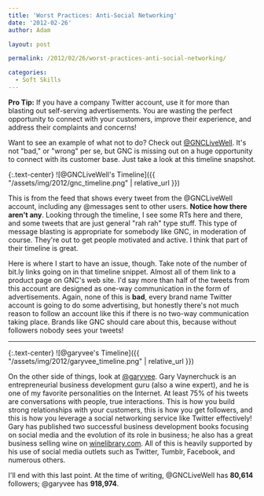 ```yaml
---
title: 'Worst Practices: Anti-Social Networking'
date: '2012-02-26'
author: Adam

layout: post

permalink: /2012/02/26/worst-practices-anti-social-networking/

categories:
  - Soft Skills
---
```

**Pro Tip:** If you have a company Twitter account, use it for more than
blasting out self-serving advertisements. You are wasting the perfect
opportunity to connect with your customers, improve their experience, and
address their complaints and concerns!

Want to see an example of what not to do? Check out
[@GNCLiveWell](http://www.twitter.com/gnclivewell). It's not "bad," or "wrong"
per se, but GNC is missing out on a huge opportunity to connect with its
customer base. Just take a look at this timeline snapshot.

{:.text-center}
![@GNCLiveWell's Timeline]({{ "/assets/img/2012/gnc_timeline.png" | relative_url
}})

This is from the feed that shows every tweet from the @GNCLiveWell account,
including any @messages sent to other users. **Notice how there aren't any**.
Looking through the timeline, I see some RTs here and there, and some tweets
that are just general "rah rah" type stuff. This type of message blasting is
appropriate for somebody like GNC, in moderation of course. They're out to get
people motivated and active. I think that part of their timeline is great.

Here is where I start to have an issue, though. Take note of the number of
bit.ly links going on in that timeline snippet. Almost all of them link to a
product page on GNC's web site. I'd say more than half of the tweets from this
account are designed as one-way communication in the form of advertisements.
Again, none of this is **bad**, every brand name Twitter account is going to do
some advertising, but honestly there's not much reason to follow an account like
this if there is no two-way communication taking place. Brands like GNC should
care about this, because without followers nobody sees your tweets!

---

{:.text-center}
![@garyvee's Timeline]({{ "/assets/img/2012/garyvee_timeline.png" | relative_url
}})

On the other side of things, look at [@garyvee](http://www.twitter.com/garyvee).
Gary Vaynerchuck is an entrepreneurial business development guru (also a wine
expert), and he is one of my favorite personalities on the Internet. At least
75% of his tweets are conversations with people, true interactions. This is how
you build strong relationships with your customers, this is how you get
followers, and this is how you leverage a social networking service like Twitter
effectively! Gary has published two successful business development books
focusing on social media and the evolution of its role in business; he also has
a great business selling wine on [winelibrary.com](https://winelibrary.com). All
of this is heavily supported by his use of social media outlets such as Twitter,
Tumblr, Facebook, and numerous others.

I'll end with this last point. At the time of writing, @GNCLiveWell has
**80,614** followers; @garyvee has **918,974**.
